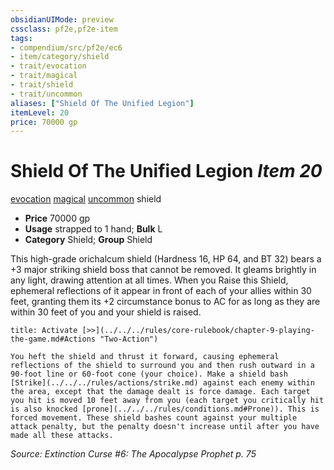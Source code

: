```yaml
---
obsidianUIMode: preview
cssclass: pf2e,pf2e-item
tags:
- compendium/src/pf2e/ec6
- item/category/shield
- trait/evocation
- trait/magical
- trait/shield
- trait/uncommon
aliases: ["Shield Of The Unified Legion"]
itemLevel: 20
price: 70000 gp
---
```

# Shield Of The Unified Legion *Item 20*  
[evocation](../../../rules/traits/evocation.md)  [magical](../../../rules/traits/magical.md)  [uncommon](../../../rules/traits/uncommon.md)  shield  

- **Price** 70000 gp
- **Usage** strapped to 1 hand; **Bulk** L
- **Category** Shield; **Group** Shield 

This high-grade orichalcum shield (Hardness 16, HP 64, and BT 32) bears a +3 major striking shield boss that cannot be removed. It gleams brightly in any light, drawing attention at all times. When you Raise this Shield, ephemeral reflections of it appear in front of each of your allies within 30 feet, granting them its +2 circumstance bonus to AC for as long as they are within 30 feet of you and your shield is raised.

```ad-embed-ability
title: Activate [>>](../../../rules/core-rulebook/chapter-9-playing-the-game.md#Actions "Two-Action")

You heft the shield and thrust it forward, causing ephemeral reflections of the shield to surround you and then rush outward in a 90-foot line or 60-foot cone (your choice). Make a shield bash [Strike](../../../rules/actions/strike.md) against each enemy within the area, except that the damage dealt is force damage. Each target you hit is moved 10 feet away from you (each target you critically hit is also knocked [prone](../../../rules/conditions.md#Prone)). This is forced movement. These shield bashes count against your multiple attack penalty, but the penalty doesn't increase until after you have made all these attacks.
```

*Source: Extinction Curse #6: The Apocalypse Prophet p. 75*
